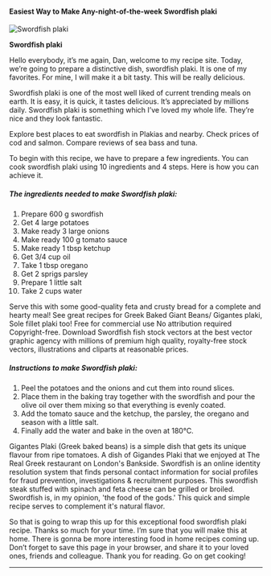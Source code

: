             

#### Easiest Way to Make Any-night-of-the-week Swordfish plaki

![Swordfish plaki](https://img-global.cpcdn.com/recipes/eac204e5f0be0084fc1c5dde035efb94/751x532cq70/swordfish-plaki-recipe-main-photo.jpg)

**Swordfish plaki**

Hello everybody, it’s me again, Dan, welcome to my recipe site. Today, we’re going to prepare a distinctive dish, swordfish plaki. It is one of my favorites. For mine, I will make it a bit tasty. This will be really delicious.

Swordfish plaki is one of the most well liked of current trending meals on earth. It is easy, it is quick, it tastes delicious. It’s appreciated by millions daily. Swordfish plaki is something which I’ve loved my whole life. They’re nice and they look fantastic.

Explore best places to eat swordfish in Plakias and nearby. Check prices of cod and salmon. Compare reviews of sea bass and tuna.

To begin with this recipe, we have to prepare a few ingredients. You can cook swordfish plaki using 10 ingredients and 4 steps. Here is how you can achieve it.

##### The ingredients needed to make Swordfish plaki:

1.  Prepare 600 g swordfish
2.  Get 4 large potatoes
3.  Make ready 3 large onions
4.  Make ready 100 g tomato sauce
5.  Make ready 1 tbsp ketchup
6.  Get 3/4 cup oil
7.  Take 1 tbsp oregano
8.  Get 2 sprigs parsley
9.  Prepare 1 little salt
10.  Take 2 cups water

Serve this with some good-quality feta and crusty bread for a complete and hearty meal! See great recipes for Greek Baked Giant Beans/ Gigantes plaki, Sole fillet plaki too! Free for commercial use No attribution required Copyright-free. Download Swordfish fish stock vectors at the best vector graphic agency with millions of premium high quality, royalty-free stock vectors, illustrations and cliparts at reasonable prices.

##### Instructions to make Swordfish plaki:

1.  Peel the potatoes and the onions and cut them into round slices.
2.  Place them in the baking tray together with the swordfish and pour the olive oil over them mixing so that everything is evenly coated.
3.  Add the tomato sauce and the ketchup, the parsley, the oregano and season with a little salt.
4.  Finally add the water and bake in the oven at 180°C.

Gigantes Plaki (Greek baked beans) is a simple dish that gets its unique flavour from ripe tomatoes. A dish of Gigandes Plaki that we enjoyed at The Real Greek restaurant on London's Bankside. Swordfish is an online identity resolution system that finds personal contact information for social profiles for fraud prevention, investigations & recruitment purposes. This swordfish steak stuffed with spinach and feta cheese can be grilled or broiled. Swordfish is, in my opinion, 'the food of the gods.' This quick and simple recipe serves to complement it's natural flavor.

So that is going to wrap this up for this exceptional food swordfish plaki recipe. Thanks so much for your time. I’m sure that you will make this at home. There is gonna be more interesting food in home recipes coming up. Don’t forget to save this page in your browser, and share it to your loved ones, friends and colleague. Thank you for reading. Go on get cooking!

* * *